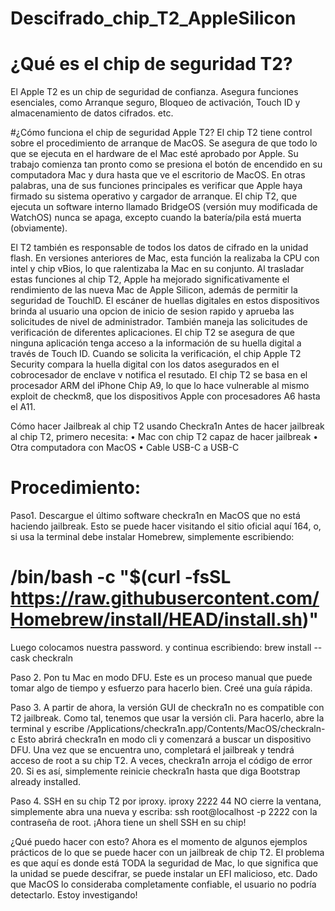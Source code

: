 # Descifrado_chip_T2_AppleSilicon

# ¿Qué es el chip de seguridad T2?

El Apple T2 es un chip de seguridad de confianza. Asegura funciones esenciales, como Arranque
seguro, Bloqueo de activación, Touch ID y almacenamiento de datos cifrados. etc.

#¿Cómo funciona el chip de seguridad Apple T2?
El chip T2 tiene control sobre el procedimiento de arranque de MacOS. Se asegura de que todo lo que
se ejecuta en el hardware de el Mac esté aprobado por Apple. Su trabajo comienza tan pronto como se
presiona el botón de encendido en su computadora Mac y dura hasta que ve el escritorio de MacOS.
En otras palabras, una de sus funciones principales es verificar que Apple haya firmado su sistema
operativo y cargador de arranque. 
El chip T2, que ejecuta un software interno llamado BridgeOS (versión muy
modificada de WatchOS) nunca se apaga, excepto cuando la batería/pila está muerta (obviamente).

El T2 también es responsable de todos los datos de cifrado en la unidad flash. En versiones anteriores
de Mac, esta función la realizaba la CPU con intel y chip vBios, lo que ralentizaba la Mac en su conjunto. Al trasladar estas
funciones al chip T2, Apple ha mejorado significativamente el rendimiento de las nueva Mac de Apple Silicon, además de
permitir la seguridad de TouchlD. El escáner de huellas digitales en estos dispositivos brinda al usuario
una opcion de inicio de sesion rapido y aprueba las solicitudes de nivel de administrador.
También maneja las solicitudes de verificación de diferentes aplicaciones. El chip T2 se asegura de que
ninguna aplicación tenga acceso a la información de su huella digital a través de Touch ID. 
Cuando se solicita la verificación, el chip Apple T2 Security compara la huella digital con los datos asegurados en
el cobrocesador de enclave v notifica el resutado.
El chip T2 se basa en el procesador ARM del iPhone Chip A9, lo que lo hace vulnerable al mismo exploit
de checkm8, que los dispositivos Apple con procesadores A6 hasta el A11. 

Cómo hacer Jailbreak al chip T2 usando Checkra1n
Antes de hacer jailbreak al chip T2, primero necesita:
• Mac con chip T2 capaz de hacer jailbreak
• Otra computadora con MacOS
• Cable USB-C a USB-C

# Procedimiento:

Paso1. Descargue el último software checkra1n en MacOS que no está haciendo jailbreak. Esto se
puede hacer visitando el sitio oficial aquí 164, o, si usa la terminal debe instalar Homebrew, simplemente escribiendo:

# /bin/bash -c "$(curl -fsSL https://raw.githubusercontent.com/Homebrew/install/HEAD/install.sh)"

Luego colocamos nuestra password.
y continua escribiendo:
brew install --cask checkraln

Paso 2. Pon tu Mac en modo DFU. Este es un proceso manual que puede tomar algo de tiempo y
esfuerzo para hacerlo bien. Creé una guía rápida.

Paso 3. A partir de ahora, la versión GUI de checkra1n no es compatible con T2 jailbreak. Como tal,
tenemos que usar la versión cli. Para hacerlo, abre la terminal y
escribe /Applications/checkra1n.app/Contents/MacOS/checkraln-c
Esto abrirá checkra1n en modo cli y comenzará a buscar un dispositivo DFU. 
Una vez que se encuentra uno, completará el jailbreak y tendrá acceso de root a su chip T2. 
A veces, checkra1n arroja el código de error 20. Si es así, simplemente reinicie checkra1n hasta que diga Bootstrap already installed.

Paso 4. SSH en su chip T2 por iproxy. 
iproxy 2222 44 
NO cierre la ventana, simplemente abra una nueva y escriba:
ssh root@localhost -p 2222
con la contraseña de root. ¡Ahora tiene un shell SSH en su chip!

¿Qué puedo hacer con esto?
Ahora es el momento de algunos ejemplos prácticos de lo que se puede hacer con un jailbreak de chip
T2. El problema es que aquí es donde está TODA la seguridad de Mac, lo que significa que la unidad
se puede descifrar, se puede instalar un EFI malicioso, etc. Dado que MacOS lo consideraba completamente
confiable, el usuario no podría detectarlo. Estoy investigando!


